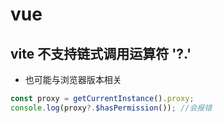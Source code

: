 # vue

## vite 不支持链式调用运算符 '?.'
- 也可能与浏览器版本相关
```js
const proxy = getCurrentInstance().proxy;
console.log(proxy?.$hasPermission()); //会报错
```
